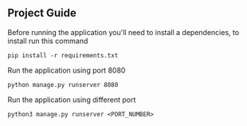 ## Project Guide

Before running the application you'll need to install a dependencies, to install run this command

```
pip install -r requirements.txt
```

Run the application using port 8080

```
python manage.py runserver 8080
```

Run the application using different port

```
python3 manage.py runserver <PORT_NUMBER>
```